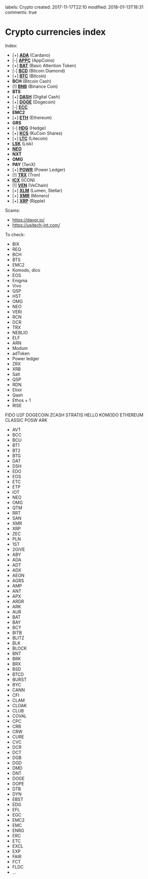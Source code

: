 labels: Crypto
created: 2017-11-17T22:10
modified: 2018-01-13T18:31
comments: true

# Crypto currencies index

Index:

- [+] **[ADA](./ada)** (Cardano)
- [-] **[APPC](./appc)** (AppCoins)
- [+] **[BAT](./bat)** (Basic Attention Token)
- [-] **[BCD](./bcd)** (Bitcoin Diamond)
- [+] **[BTC](./btc)** (Bitcoin)
- **BCH** (Bitcoin Cash)
- [!] **[BNB](./bnb)** (Binance Coin)
- **BTS**
- [+] **[DASH](./dash)** (Digital Cash)
- [+] **[DOGE](./doge)** (Dogecoin)
- [-] **[ECC](./ecc)**
- **EMC2**
- [+] **[ETH](./eth)** (Ethereum)
- **GRS**
- [-] **[HDG](./hdg)** (Hedge)
- [+] **[KCS](./kcs)** (KuCoin Shares)
- [+] **[LTC](./ltc)** (Litecoin)
- **[LSK](./lsk)** (Lisk)
- **[NEO](./neo)**
- **NXT**
- **OMG**
- **PAY** (TenX)
- [+] **[POWR](./powr)** (Power Ledger)
- [!] **[TRX](./trx)** (Tron)
- **[ICX](./icx)** (ICON)
- [!] **[VEN](./ven)** (VeChain)
- [+] **[XLM](./xlm)** (Lumen, Stellar)
- [+] **[XMR](./xmr)** (Monero)
- [+] **[XRP](./xrp)** (Ripple)

Scams:

- https://davor.io/
- https://usitech-int.com/

To check:

- BIX
- REQ
- BCH
- BTS
- EMC2
- Komodo, dico
- EOS
- Enigma
- Vivo
- QSP
- HST
- OMG
- NEO
- VERI
- RCN
- DCR
- TRX
- NEBLIO
- ELF
- ARN
- Modum
- adToken
- Power ledger
- ZRX
- XRB
- Salt
- QSP
- RDN
- Elixir
- Qash
- Ethos + 1
- RISE

FIDO U2F
DOGECOIN
ZCASH
STRATIS
HELLO
KOMODO
ETHEREUM CLASSIC
POSW
ARK

- AVT
- BCC
- BCU
- BT1
- BT2
- BTG
- DAT
- DSH
- EDO
- EOS
- ETC
- ETP
- IOT
- NEO
- OMG
- QTM
- RRT
- SAN
- XMR
- XRP
- ZEC
- PLN
- 1ST
- 2GIVE
- ABY
- ADA
- ADT
- ADX
- AEON
- AGRS
- AMP
- ANT
- APX
- ARDR
- ARK
- AUR
- BAT
- BAY
- BCY
- BITB
- BLITZ
- BLK
- BLOCK
- BNT
- BRK
- BRX
- BSD
- BTCD
- BURST
- BYC
- CANN
- CFI
- CLAM
- CLOAK
- CLUB
- COVAL
- CPC
- CRB
- CRW
- CURE
- CVC
- DCR
- DCT
- DGB
- DGD
- DMD
- DNT
- DOGE
- DOPE
- DTB
- DYN
- EBST
- EDG
- EFL
- EGC
- EMC2
- EMC
- ENRG
- ERC
- ETC
- EXCL
- EXP
- FAIR
- FCT
- FLDC
- ...
